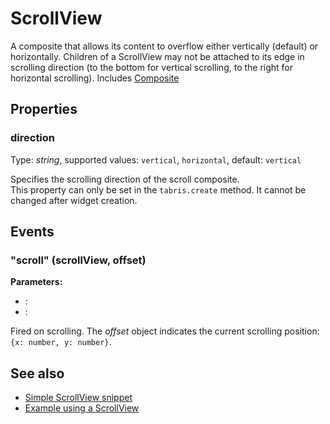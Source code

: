 ---
---
# ScrollView

A composite that allows its content to overflow either vertically (default) or horizontally. Children of a ScrollView may not be attached to its edge in scrolling direction (to the bottom for vertical scrolling, to the right for horizontal scrolling).
Includes [Composite](Composite.md)

## Properties

### direction
Type: *string*, supported values: `vertical`, `horizontal`, default: `vertical`

Specifies the scrolling direction of the scroll composite.<br/>This property can only be set in the `tabris.create` method. It cannot be changed after widget creation.

## Events

### "scroll" (scrollView, offset)

**Parameters:**

- :
- :

Fired on scrolling. The *offset* object indicates the current scrolling position: `{x: number, y: number}`.


## See also

- [Simple ScrollView snippet](https://github.com/eclipsesource/tabris-js/blob/v1.0.0/snippets/scrollview/scrollview.js)
- [Example using a ScrollView](https://github.com/eclipsesource/tabris-js/blob/v1.0.0/examples/parallax/parallax.js)
